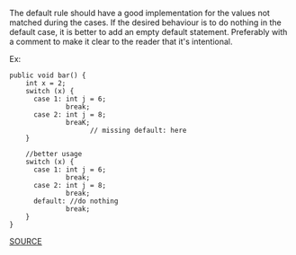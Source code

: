The default rule should have a good implementation for the values not matched during the cases.
If the desired behaviour is to do nothing in the default case, it is better to add an empty default statement.
Preferably with a comment to make it clear to the reader that it's intentional.

Ex:

    public void bar() {
        int x = 2;
        switch (x) {
          case 1: int j = 6;
                  break;
          case 2: int j = 8;
                  breaK;
                        // missing default: here
        }

        //better usage
        switch (x) {
          case 1: int j = 6;
                  break;
          case 2: int j = 8;
                  break;
          default: //do nothing
                  break;
        }
    }

[SOURCE](http://pmd.sourceforge.net/pmd-5.3.2/pmd-java/rules/java/design.html#SwitchStmtsShouldHaveDefault)
